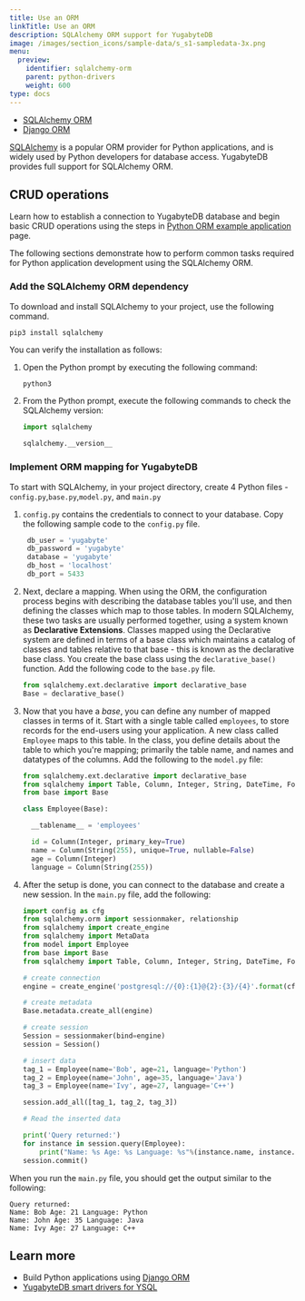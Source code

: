 ```yaml
---
title: Use an ORM
linkTitle: Use an ORM
description: SQLAlchemy ORM support for YugabyteDB
image: /images/section_icons/sample-data/s_s1-sampledata-3x.png
menu:
  preview:
    identifier: sqlalchemy-orm
    parent: python-drivers
    weight: 600
type: docs
---
```


<ul class="nav nav-tabs-alt nav-tabs-yb">
  <li >
    <a href="../sqlalchemy/" class="nav-link active">
      <i class="icon-postgres" aria-hidden="true"></i>
      SQLAlchemy ORM
    </a>
  </li>

  <li >
    <a href="../django/" class="nav-link">
      <i class="fa-brands fa-java" aria-hidden="true"></i>
      Django ORM
    </a>
  </li>

</ul>

[SQLAlchemy](https://www.sqlalchemy.org/) is a popular ORM provider for Python applications, and is widely used by Python developers for database access. YugabyteDB provides full support for SQLAlchemy ORM.

## CRUD operations

Learn how to establish a connection to YugabyteDB database and begin basic CRUD operations using the steps in [Python ORM example application](../../orms/python/ysql-sqlalchemy/) page.

The following sections demonstrate how to perform common tasks required for Python application development using the SQLAlchemy ORM.

### Add the SQLAlchemy ORM dependency

To download and install SQLAlchemy to your project, use the following command.

```shell
pip3 install sqlalchemy
```

You can verify the installation as follows:

1. Open the Python prompt by executing the following command:

    ```sh
    python3
    ```

1. From the Python prompt, execute the following commands to check the SQLAlchemy version:

    ```python
    import sqlalchemy
    ```

    ```python
    sqlalchemy.__version__
    ```

### Implement ORM mapping for YugabyteDB

To start with SQLAlchemy, in your project directory, create 4 Python files - `config.py`,`base.py`,`model.py`, and `main.py`

1. `config.py` contains the credentials to connect to your database. Copy the following sample code to the `config.py` file.

    ```python
     db_user = 'yugabyte'
     db_password = 'yugabyte'
     database = 'yugabyte'
     db_host = 'localhost'
     db_port = 5433
    ```

1. Next, declare a mapping. When using the ORM, the configuration process begins with describing the database tables you'll use, and then defining the classes which map to those tables. In modern SQLAlchemy, these two tasks are usually performed together, using a system known as **Declarative Extensions**. Classes mapped using the Declarative system are defined in terms of a base class which maintains a catalog of classes and tables relative to that base - this is known as the declarative base class. You create the base class using the `declarative_base()` function. Add the following code to the `base.py` file.

    ```python
    from sqlalchemy.ext.declarative import declarative_base
    Base = declarative_base()
    ```

1. Now that you have a _base_, you can define any number of mapped classes in terms of it. Start with a single table called `employees`, to store records for the end-users using your application. A new class called `Employee` maps to this table. In the class, you define details about the table to which you're mapping; primarily the table name, and names and datatypes of the columns. Add the following to the `model.py` file:

    ```python
    from sqlalchemy.ext.declarative import declarative_base
    from sqlalchemy import Table, Column, Integer, String, DateTime, ForeignKey
    from base import Base

    class Employee(Base):

      __tablename__ = 'employees'

      id = Column(Integer, primary_key=True)
      name = Column(String(255), unique=True, nullable=False)
      age = Column(Integer)
      language = Column(String(255))
    ```

1. After the setup is done, you can connect to the database and create a new session. In the `main.py` file, add the following:

    ```python
    import config as cfg
    from sqlalchemy.orm import sessionmaker, relationship
    from sqlalchemy import create_engine
    from sqlalchemy import MetaData
    from model import Employee
    from base import Base
    from sqlalchemy import Table, Column, Integer, String, DateTime, ForeignKey

    # create connection
    engine = create_engine('postgresql://{0}:{1}@{2}:{3}/{4}'.format(cfg.db_user, cfg.db_password, cfg.db_host, cfg.db_port, cfg.database))

    # create metadata
    Base.metadata.create_all(engine)

    # create session
    Session = sessionmaker(bind=engine)
    session = Session()

    # insert data
    tag_1 = Employee(name='Bob', age=21, language='Python')
    tag_2 = Employee(name='John', age=35, language='Java')
    tag_3 = Employee(name='Ivy', age=27, language='C++')

    session.add_all([tag_1, tag_2, tag_3])

    # Read the inserted data

    print('Query returned:')
    for instance in session.query(Employee):
        print("Name: %s Age: %s Language: %s"%(instance.name, instance.age, instance.language))
    session.commit()
    ```

When you run the `main.py` file, you should get the output similar to the following:

```text
Query returned:
Name: Bob Age: 21 Language: Python
Name: John Age: 35 Language: Java
Name: Ivy Age: 27 Language: C++
```

## Learn more

- Build Python applications using [Django ORM](../django/)
- [YugabyteDB smart drivers for YSQL](../../smart-drivers/)
